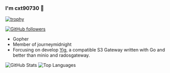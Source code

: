 ### I'm cxt90730 👋

[![trophy](https://github-profile-trophy.vercel.app/?username=cxt90730)](https://github.com/ryo-ma/github-profile-trophy)

<!--
**cxt90730/cxt90730** is a ✨ _special_ ✨ repository because its `README.md` (this file) appears on your GitHub profile.

Here are some ideas to get you started:

- 🔭 I’m currently working on ...
- 🌱 I’m currently learning ...
- 👯 I’m looking to collaborate on ...
- 🤔 I’m looking for help with ...
- 💬 Ask me about ...
- 📫 How to reach me: ...
- 😄 Pronouns: ...
- ⚡ Fun fact: ...
-->

[![GitHub followers](https://img.shields.io/github/followers/cxt90730?label=Follow%20at%20GitHub&style=for-the-badge)](https://github.com/cxt90730)

- Gopher
- Member of journeymidnight
- Forcusing on develop [Yig](https://github.com/journeymidnight/yig), a compatible S3 Gateway written with Go and better than minio and radosgateway.

![GitHub Stats](https://github-readme-stats.vercel.app/api?username=cxt90730&theme=cobalt&show_icons=true&&line_height=40)
![Top Languages](https://github-readme-stats.vercel.app/api/top-langs/?username=cxt90730&theme=cobalt&show_icons=true)
